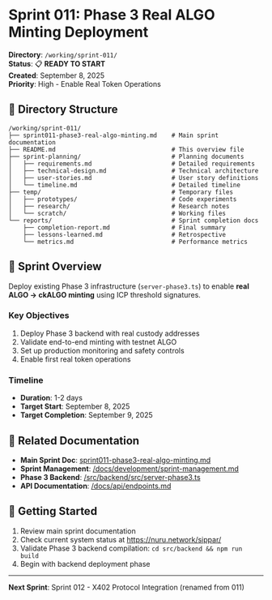 # Sprint 011: Phase 3 Real ALGO Minting Deployment

**Directory**: `/working/sprint-011/`  
**Status**: 📋 **READY TO START**  
**Created**: September 8, 2025  
**Priority**: High - Enable Real Token Operations

## 📁 Directory Structure

```
/working/sprint-011/
├── sprint011-phase3-real-algo-minting.md    # Main sprint documentation
├── README.md                                # This overview file
├── sprint-planning/                         # Planning documents
│   ├── requirements.md                      # Detailed requirements
│   ├── technical-design.md                  # Technical architecture
│   ├── user-stories.md                      # User story definitions  
│   └── timeline.md                          # Detailed timeline
├── temp/                                    # Temporary files
│   ├── prototypes/                          # Code experiments
│   ├── research/                            # Research notes
│   └── scratch/                             # Working files
└── reports/                                 # Sprint completion docs
    ├── completion-report.md                 # Final summary
    ├── lessons-learned.md                   # Retrospective
    └── metrics.md                           # Performance metrics
```

## 🎯 Sprint Overview

Deploy existing Phase 3 infrastructure (`server-phase3.ts`) to enable **real ALGO → ckALGO minting** using ICP threshold signatures.

### Key Objectives
1. Deploy Phase 3 backend with real custody addresses
2. Validate end-to-end minting with testnet ALGO  
3. Set up production monitoring and safety controls
4. Enable first real token operations

### Timeline
- **Duration**: 1-2 days
- **Target Start**: September 8, 2025
- **Target Completion**: September 9, 2025

## 🔗 Related Documentation

- **Main Sprint Doc**: [sprint011-phase3-real-algo-minting.md](sprint011-phase3-real-algo-minting.md)
- **Sprint Management**: [/docs/development/sprint-management.md](/docs/development/sprint-management.md)
- **Phase 3 Backend**: [/src/backend/src/server-phase3.ts](/src/backend/src/server-phase3.ts)
- **API Documentation**: [/docs/api/endpoints.md](/docs/api/endpoints.md)

## 🚀 Getting Started

1. Review main sprint documentation
2. Check current system status at https://nuru.network/sippar/
3. Validate Phase 3 backend compilation: `cd src/backend && npm run build`
4. Begin with backend deployment phase

---

**Next Sprint**: Sprint 012 - X402 Protocol Integration (renamed from 011)